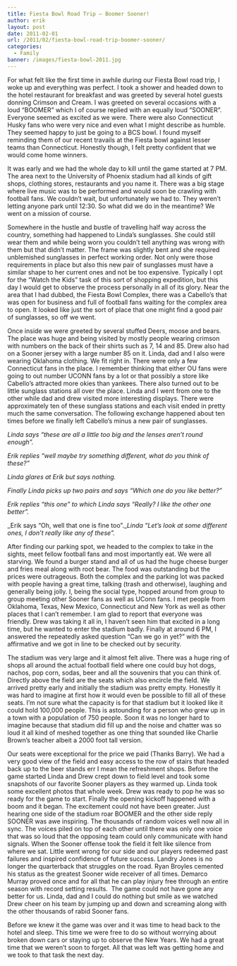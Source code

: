 ```yaml
---
title: Fiesta Bowl Road Trip – Boomer Sooner!
author: erik
layout: post
date: 2011-02-01
url: /2011/02/fiesta-bowl-road-trip-boomer-sooner/
categories:
  - Family
banner: /images/fiesta-bowl-2011.jpg
---
```


For what felt like the first time in awhile during our Fiesta Bowl road trip, I woke up and everything was perfect. I took a shower and headed down to the hotel restaurant for breakfast and was greeted by several hotel guests donning Crimson and Cream. I was greeted on several occasions with a loud &#8220;BOOMER&#8221; which I of course replied with an equally loud &#8220;SOONER&#8221;. Everyone seemed as excited as we were. There were also Connecticut Husky fans who were very nice and even what I might describe as humble. They seemed happy to just be going to a BCS bowl. I found myself reminding them of our recent travails at the Fiesta bowl against lesser teams than Connecticut. Honestly though, I felt pretty confident that we would come home winners.

It was early and we had the whole day to kill until the game started at 7 PM. The area next to the University of Phoenix stadium had all kinds of gift shops, clothing stores, restaurants and you name it. There was a big stage where live music was to be performed and would soon be crawling with football fans. We couldn&#8217;t wait, but unfortunately we had to. They weren&#8217;t letting anyone park until 12:30. So what did we do in the meantime? We went on a mission of course.

Somewhere in the hustle and bustle of travelling half way across the country, something had happened to Linda&#8217;s sunglasses. She could still wear them and while being worn you couldn&#8217;t tell anything was wrong with them but that didn&#8217;t matter. The frame was slightly bent and she required unblemished sunglasses in perfect working order. Not only were those requirements in place but also this new pair of sunglasses must have a similar shape to her current ones and not be too expensive. Typically I opt for the &#8220;Watch the Kids&#8221; task of this sort of shopping expedition, but this day I would get to observe the process personally in all of its glory. Near the area that I had dubbed, the Fiesta Bowl Complex, there was a Cabello&#8217;s that was open for business and full of football fans waiting for the complex area to open. It looked like just the sort of place that one might find a good pair of sunglasses, so off we went.

Once inside we were greeted by several stuffed Deers, moose and bears. The place was huge and being visited by mostly people wearing crimson with numbers on the back of their shirts such as 7, 14 and 85. Drew also had on a Sooner jersey with a large number 85 on it. Linda, dad and I also were wearing Oklahoma clothing. We fit right in. There were only a few Connecticut fans in the place. I remember thinking that either OU fans were going to out number UCONN fans by a lot or that possibly a store like Cabello&#8217;s attracted more okies than yankees. There also turned out to be little sunglass stations all over the place. Linda and I went from one to the other while dad and drew visited more interesting displays. There were approximately ten of these sunglass stations and each visit ended in pretty much the same conversation. The following exchange happened about ten times before we finally left Cabello&#8217;s minus a new pair of sunglasses.

_Linda says &#8220;these are all a little too big and the lenses aren&#8217;t round enough&#8221;._ 
  
_Erik replies &#8220;well maybe try something different, what do you think of these?&#8221;_ 
  
_Linda glares at Erik but says nothing._ 
  
_Finally Linda picks up two pairs and says &#8220;Which one do you like better?&#8221;_
  
_Erik replies &#8220;this one&#8221; to which Linda says &#8220;Really? I like the other one better&#8221;._ 
  
_Erik says &#8220;Oh, well that one is fine too&#8221;.__Linda &#8220;Let&#8217;s look at some different ones, I don&#8217;t really like any of these&#8221;._

After finding our parking spot, we headed to the complex to take in the sights, meet fellow football fans and most importantly eat. We were all starving. We found a burger stand and all of us had the huge cheese burger and fries meal along with root bear. The food was outstanding but the prices were outrageous. Both the complex and the parking lot was packed with people having a great time, talking (trash and otherwise), laughing and generally being jolly. I, being the social type, hopped around from group to group meeting other Sooner fans as well as UConn fans. I met people from Oklahoma, Texas, New Mexico, Connecticut and New York as well as other places that I can&#8217;t remember. I am glad to report that everyone was friendly. Drew was taking it all in, I haven&#8217;t seen him that excited in a long time, but he wanted to enter the stadium badly. Finally at around 6 PM, I answered the repeatedly asked question &#8220;Can we go in yet?&#8221; with the affirmative and we got in line to be checked out by security.

The stadium was very large and it almost felt alive. There was a huge ring of shops all around the actual football field where one could buy hot dogs, nachos, pop corn, sodas, beer and all the souvenirs that you can think of. Directly above the field are the seats which also encircle the field. We arrived pretty early and initially the stadium was pretty empty. Honestly it was hard to imagine at first how it would even be possible to fill all of these seats. I&#8217;m not sure what the capacity is for that stadium but it looked like it could hold 100,000 people. This is astounding for a person who grew up in a town with a population of 750 people. Soon it was no longer hard to imagine because that stadium did fill up and the noise and chatter was so loud it all kind of meshed together as one thing that sounded like Charlie Brown&#8217;s teacher albeit a 2000 foot tall version.

Our seats were exceptional for the price we paid (Thanks Barry). We had a very good view of the field and easy access to the row of stairs that headed back up to the beer stands err I mean the refreshment shops. Before the game started Linda and Drew crept down to field level and took some snapshots of our favorite Sooner players as they warmed up. Linda took some excellent photos that whole week. Drew was ready to pop he was so ready for the game to start. Finally the opening kickoff happened with a boom and it began. The excitement could not have been greater. Just hearing one side of the stadium roar BOOMER and the other side reply SOONER was awe inspiring. The thousands of random voices well now all in sync. The voices piled on top of each other until there was only one voice that was so loud that the opposing team could only communicate with hand signals. When the Sooner offense took the field it felt like silence from where we sat. Little went wrong for our side and our players redeemed past failures and inspired confidence of future success. Landry Jones is no longer the quarterback that struggles on the road. Ryan Broyles cemented his status as the greatest Sooner wide receiver of all times. Demarco Murray proved once and for all that he can play injury free through an entire season with record setting results.  The game could not have gone any better for us. Linda, dad and I could do nothing but smile as we watched Drew cheer on his team by jumping up and down and screaming along with the other thousands of rabid Sooner fans.

Before we knew it the game was over and it was time to head back to the hotel and sleep. This time we were free to do so without worrying about broken down cars or staying up to observe the New Years. We had a great time that we weren&#8217;t soon to forget. All that was left was getting home and we took to that task the next day.

